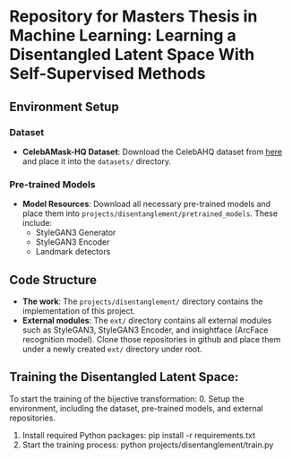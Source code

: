 # Repository for Masters Thesis in Machine Learning: Learning a Disentangled Latent Space With Self-Supervised Methods

## Environment Setup

### Dataset
- **CelebAMask-HQ Dataset**: Download the CelebAHQ dataset from [here](https://github.com/switchablenorms/CelebAMask-HQ) and place it into the `datasets/` directory.

### Pre-trained Models
- **Model Resources**: Download all necessary pre-trained models and place them into `projects/disentanglement/pretrained_models`. These include:
  - StyleGAN3 Generator
  - StyleGAN3 Encoder
  - Landmark detectors

## Code Structure
- **The work**: The `projects/disentanglement/` directory contains the implementation of this project.
- **External modules**: The `ext/` directory contains all external modules such as StyleGAN3, StyleGAN3 Encoder, and insightface (ArcFace recognition model). Clone those repositories in github and place them under a newly created `ext/` directory under root.

## Training the Disentangled Latent Space:
To start the training of the bijective transformation:
0. Setup the environment, including the dataset, pre-trained models, and external repositories.
1. Install required Python packages:
   pip install -r requirements.txt
2. Start the training process:
    python projects/disentanglement/train.py

